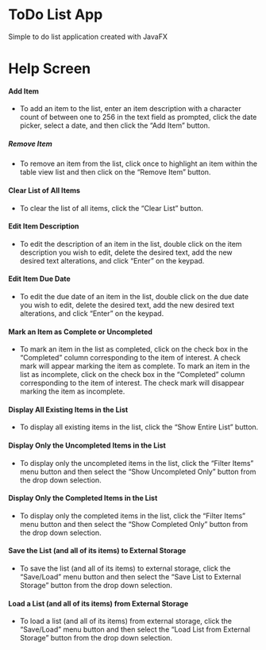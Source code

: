# ToDo List App
Simple to do list application created with JavaFX

# Help Screen

#### Add Item
- To add an item to the list, enter an item description with a character count of between one to 256 in the text field as prompted, click the date picker, select a date, and then click the “Add Item” button.

##### Remove Item
- To remove an item from the list, click once to highlight an item within the table view list and then click on the “Remove Item” button.

#### Clear List of All Items
- To clear the list of all items, click the “Clear List” button.

#### Edit Item Description
- To edit the description of an item in the list, double click on the item description you wish to edit, delete the desired text, add the new desired text alterations, and click “Enter” on the keypad.

#### Edit Item Due Date
- To edit the due date of an item in the list, double click on the due date you wish to edit, delete the desired text, add the new desired text alterations, and click “Enter” on the keypad.

#### Mark an Item as Complete or Uncompleted
- To mark an item in the list as completed, click on the check box in the “Completed” column corresponding to the item of interest. A check mark will appear marking the item as complete. To mark an item in the list as incomplete, click on the check box in the “Completed” column corresponding to the item of interest. The check mark will disappear marking the item as incomplete.

#### Display All Existing Items in the List
- To display all existing items in the list, click the “Show Entire List” button.

#### Display Only the Uncompleted Items in the List
- To display only the uncompleted items in the list, click the “Filter Items” menu button and then select the “Show Uncompleted Only” button from the drop down selection.

#### Display Only the Completed Items in the List
- To display only the completed items in the list, click the “Filter Items” menu button and then select the “Show Completed Only” button from the drop down selection.

#### Save the List (and all of its items) to External Storage
- To save the list (and all of its items) to external storage, click the “Save/Load” menu button and then select the “Save List to External Storage” button from the drop down selection.

#### Load a List (and all of its items) from External Storage
- To load a list (and all of its items) from external storage, click the “Save/Load” menu button and then select the “Load List from External Storage” button from the drop down selection.
